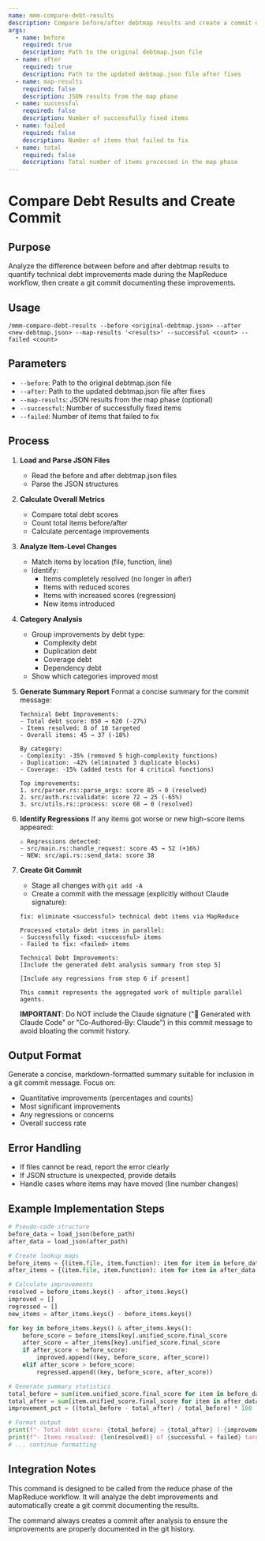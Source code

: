 ```yaml
---
name: mmm-compare-debt-results
description: Compare before/after debtmap results and create a commit documenting improvements
args:
  - name: before
    required: true
    description: Path to the original debtmap.json file
  - name: after
    required: true
    description: Path to the updated debtmap.json file after fixes
  - name: map-results
    required: false
    description: JSON results from the map phase
  - name: successful
    required: false
    description: Number of successfully fixed items
  - name: failed
    required: false
    description: Number of items that failed to fix
  - name: total
    required: false
    description: Total number of items processed in the map phase
---
```


# Compare Debt Results and Create Commit

## Purpose
Analyze the difference between before and after debtmap results to quantify technical debt improvements made during the MapReduce workflow, then create a git commit documenting these improvements.

## Usage
```
/mmm-compare-debt-results --before <original-debtmap.json> --after <new-debtmap.json> --map-results '<results>' --successful <count> --failed <count>
```

## Parameters
- `--before`: Path to the original debtmap.json file
- `--after`: Path to the updated debtmap.json file after fixes
- `--map-results`: JSON results from the map phase (optional)
- `--successful`: Number of successfully fixed items
- `--failed`: Number of items that failed to fix

## Process

1. **Load and Parse JSON Files**
   - Read the before and after debtmap.json files
   - Parse the JSON structures

2. **Calculate Overall Metrics**
   - Compare total debt scores
   - Count total items before/after
   - Calculate percentage improvements

3. **Analyze Item-Level Changes**
   - Match items by location (file, function, line)
   - Identify:
     - Items completely resolved (no longer in after)
     - Items with reduced scores
     - Items with increased scores (regression)
     - New items introduced

4. **Category Analysis**
   - Group improvements by debt type:
     - Complexity debt
     - Duplication debt
     - Coverage debt
     - Dependency debt
   - Show which categories improved most

5. **Generate Summary Report**
   Format a concise summary for the commit message:
   ```
   Technical Debt Improvements:
   - Total debt score: 850 → 620 (-27%)
   - Items resolved: 8 of 10 targeted
   - Overall items: 45 → 37 (-18%)
   
   By category:
   - Complexity: -35% (removed 5 high-complexity functions)
   - Duplication: -42% (eliminated 3 duplicate blocks)
   - Coverage: -15% (added tests for 4 critical functions)
   
   Top improvements:
   1. src/parser.rs::parse_args: score 85 → 0 (resolved)
   2. src/auth.rs::validate: score 72 → 25 (-65%)
   3. src/utils.rs::process: score 68 → 0 (resolved)
   ```

6. **Identify Regressions**
   If any items got worse or new high-score items appeared:
   ```
   ⚠️ Regressions detected:
   - src/main.rs::handle_request: score 45 → 52 (+16%)
   - NEW: src/api.rs::send_data: score 38
   ```

7. **Create Git Commit**
   - Stage all changes with `git add -A`
   - Create a commit with the message (explicitly without Claude signature):
   ```
   fix: eliminate <successful> technical debt items via MapReduce
   
   Processed <total> debt items in parallel:
   - Successfully fixed: <successful> items
   - Failed to fix: <failed> items
   
   Technical Debt Improvements:
   [Include the generated debt analysis summary from step 5]
   
   [Include any regressions from step 6 if present]
   
   This commit represents the aggregated work of multiple parallel agents.
   ```
   
   **IMPORTANT**: Do NOT include the Claude signature ("🤖 Generated with Claude Code" or "Co-Authored-By: Claude") in this commit message to avoid bloating the commit history.

## Output Format
Generate a concise, markdown-formatted summary suitable for inclusion in a git commit message. Focus on:
- Quantitative improvements (percentages and counts)
- Most significant improvements
- Any regressions or concerns
- Overall success rate

## Error Handling
- If files cannot be read, report the error clearly
- If JSON structure is unexpected, provide details
- Handle cases where items may have moved (line number changes)

## Example Implementation Steps

```python
# Pseudo-code structure
before_data = load_json(before_path)
after_data = load_json(after_path)

# Create lookup maps
before_items = {(item.file, item.function): item for item in before_data.items}
after_items = {(item.file, item.function): item for item in after_data.items}

# Calculate improvements
resolved = before_items.keys() - after_items.keys()
improved = []
regressed = []
new_items = after_items.keys() - before_items.keys()

for key in before_items.keys() & after_items.keys():
    before_score = before_items[key].unified_score.final_score
    after_score = after_items[key].unified_score.final_score
    if after_score < before_score:
        improved.append((key, before_score, after_score))
    elif after_score > before_score:
        regressed.append((key, before_score, after_score))

# Generate summary statistics
total_before = sum(item.unified_score.final_score for item in before_data.items)
total_after = sum(item.unified_score.final_score for item in after_data.items)
improvement_pct = ((total_before - total_after) / total_before) * 100

# Format output
print(f"- Total debt score: {total_before} → {total_after} (-{improvement_pct:.0f}%)")
print(f"- Items resolved: {len(resolved)} of {successful + failed} targeted")
# ... continue formatting
```

## Integration Notes
This command is designed to be called from the reduce phase of the MapReduce workflow. It will analyze the debt improvements and automatically create a git commit documenting the results.

The command always creates a commit after analysis to ensure the improvements are properly documented in the git history.